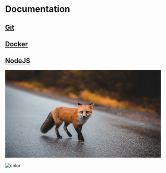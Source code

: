 # Documentation

## <a href="/#/git/page">Git</a>

## <a href="/#/docker/page">Docker</a>

## <a href="/#/nodejs/page">NodeJS</a>



<!-- background image -->

![](fox.jpeg "Title")

<!-- background color -->

![color](#f0f0f0)